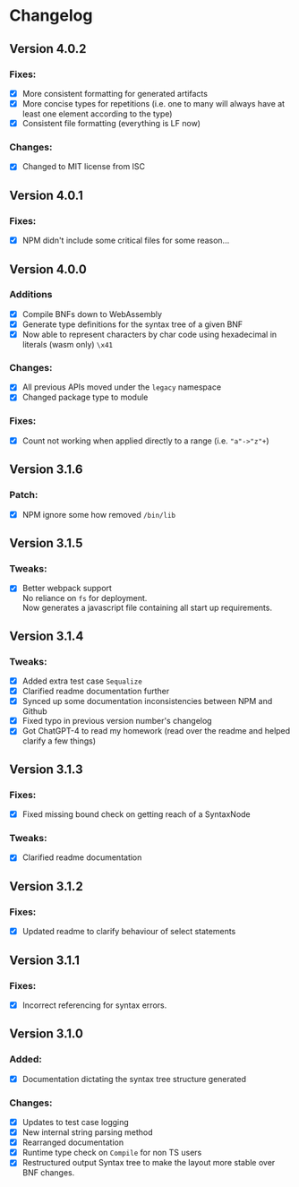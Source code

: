 # Changelog

## Version 4.0.2

### Fixes:
  - [x] More consistent formatting for generated artifacts
  - [x] More concise types for repetitions (i.e. one to many will always have at least one element according to the type)
  - [x] Consistent file formatting (everything is LF now)

### Changes:
  - [x] Changed to MIT license from ISC

## Version 4.0.1

### Fixes:
  - [x] NPM didn't include some critical files for some reason...

## Version 4.0.0

### Additions
  - [x] Compile BNFs down to WebAssembly
  - [x] Generate type definitions for the syntax tree of a given BNF
  - [x] Now able to represent characters by char code using hexadecimal in literals (wasm only) `\x41`

### Changes:
  - [x] All previous APIs moved under the `legacy` namespace
  - [x] Changed package type to module

### Fixes:
  - [x] Count not working when applied directly to a range (i.e. `"a"->"z"+`)

## Version 3.1.6

### Patch:
 - [x] NPM ignore some how removed `/bin/lib`

## Version 3.1.5

### Tweaks:
 - [x] Better webpack support  
    No reliance on `fs` for deployment.  
    Now generates a javascript file containing all start up requirements.

## Version 3.1.4

### Tweaks:
 - [x] Added extra test case `Sequalize`
 - [x] Clarified readme documentation further
 - [x] Synced up some documentation inconsistencies between NPM and Github
 - [x] Fixed typo in previous version number's changelog
 - [x] Got ChatGPT-4 to read my homework (read over the readme and helped clarify a few things)

## Version 3.1.3

### Fixes:
 - [x] Fixed missing bound check on getting reach of a SyntaxNode

### Tweaks:
 - [x] Clarified readme documentation

## Version 3.1.2
### Fixes:
 - [x] Updated readme to clarify behaviour of select statements

## Version 3.1.1
### Fixes:
 - [x] Incorrect referencing for syntax errors.

## Version 3.1.0

### Added:
 - [x] Documentation dictating the syntax tree structure generated

### Changes:
 - [x] Updates to test case logging
 - [x] New internal string parsing method
 - [x] Rearranged documentation
 - [x] Runtime type check on `Compile` for non TS users
 - [x] Restructured output Syntax tree to make the layout more stable over BNF changes.